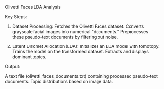 Olivetti Faces LDA Analysis

Key Steps:

1. Dataset Processing:
Fetches the Olivetti Faces dataset.
Converts grayscale facial images into numerical "documents."
Preprocesses these pseudo-text documents by filtering out noise.

2. Latent Dirichlet Allocation (LDA):
Initializes an LDA model with tomotopy.
Trains the model on the transformed dataset.
Extracts and displays dominant topics.

Output:

A text file (olivetti_faces_documents.txt) containing processed pseudo-text documents.
Topic distributions based on image data.
